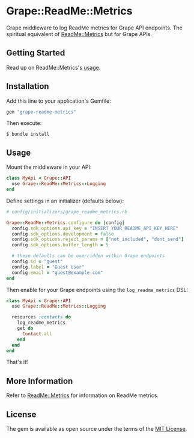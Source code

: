 # Grape::ReadMe::Metrics

Grape middleware to log ReadMe metrics for Grape API endpoints. The spiritual equivalent of [ReadMe::Metrics](https://github.com/readmeio/metrics-sdks/tree/main/packages/ruby) but for Grape APIs.

## Getting Started

Read up on ReadMe::Metrics's [usage](https://github.com/readmeio/metrics-sdks/tree/main/packages/ruby#usage).

## Installation

Add this line to your application's Gemfile:

```ruby
gem "grape-readme-metrics"
```

Then execute:

    $ bundle install

## Usage

Mount the middleware in your API:

```ruby
class MyApi < Grape::API
  use Grape::ReadMe::Metrics::Logging
end
```

Define settings in an initializer (defaults below):

```ruby
# config/initializers/grape_readme_metrics.rb

Grape::ReadMe::Metrics.configure do |config|
  config.sdk_options.api_key = "INSERT_YOUR_README_API_KEY_HERE"
  config.sdk_options.development = false
  config.sdk_options.reject_params = ["not_included", "dont_send"]
  config.sdk_options.buffer_length = 5

  # these defaults can be overridden within Grape endpoints
  config.id = "guest"
  config.label = "Guest User"
  config.email = "guest@example.com"
end
```

Then enable for your Grape endpoints using the `log_readme_metrics` DSL:

```ruby
class MyApi < Grape::API
  use Grape::ReadMe::Metrics::Logging

  resources :contacts do
    log_readme_metrics
    get do
      Contact.all
    end
  end
end
```

That's it!

## More Information

Refer to [ReadMe::Metrics](https://github.com/readmeio/metrics-sdks/tree/main/packages/ruby) for information on ReadMe metrics.

## License

The gem is available as open source under the terms of the [MIT License](http://opensource.org/licenses/MIT).

